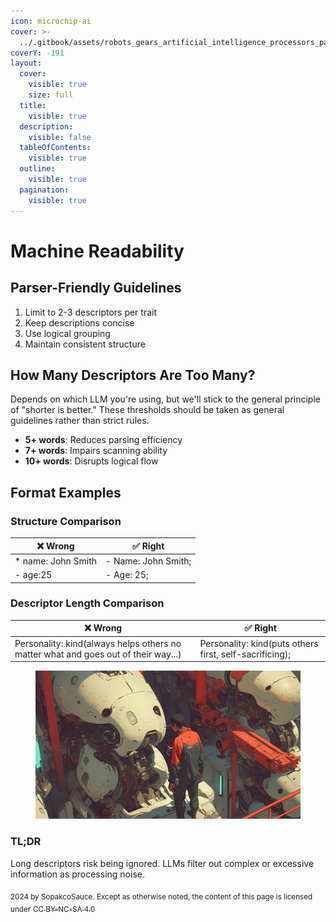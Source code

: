 ```yaml
---
icon: microchip-ai
cover: >-
  ../.gitbook/assets/robots_gears_artificial_intelligence_processors_pa_ac7ea7bc-601b-42a3-899b-497b16010227_0.png
coverY: -191
layout:
  cover:
    visible: true
    size: full
  title:
    visible: true
  description:
    visible: false
  tableOfContents:
    visible: true
  outline:
    visible: true
  pagination:
    visible: true
---
```


# Machine Readability

## Parser-Friendly Guidelines

1. Limit to 2-3 descriptors per trait
2. Keep descriptions concise
3. Use logical grouping
4. Maintain consistent structure

## How Many Descriptors Are Too Many?

Depends on which LLM you're using, but we'll stick to the general principle of "shorter is better." These thresholds should be taken as general guidelines rather than strict rules.

* **5+ words**: Reduces parsing efficiency
* **7+ words**: Impairs scanning ability
* **10+ words**: Disrupts logical flow

## Format Examples

### **Structure Comparison**

| ❌ **Wrong**         | ✅ **Right**         |
| ------------------- | ------------------- |
| \* name: John Smith | - Name: John Smith; |
| - age:25            | - Age: 25;          |

### **Descriptor Length Comparison**

| ❌ **Wrong**                                                                        | ✅ **Right**                                             |
| ---------------------------------------------------------------------------------- | ------------------------------------------------------- |
| Personality: kind(always helps others no matter what and goes out of their way...) | Personality: kind(puts others first, self-sacrificing); |

<figure><img src="../.gitbook/assets/robots_gears_artificial_intelligence_processors_pa_ac7ea7bc-601b-42a3-899b-497b16010227_0.png" alt=""><figcaption></figcaption></figure>

### TL;DR

Long descriptors risk being ignored. LLMs filter out complex or excessive information as processing noise.

<sub>2024 by SopakcoSauce. Except as otherwise noted, the content of this page is licensed under</sub> [<sub>CC BY-NC-SA 4.0</sub>](https://creativecommons.org/licenses/by-nc-sa/4.0/)

